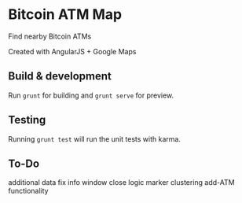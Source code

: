 # Bitcoin ATM Map

Find nearby Bitcoin ATMs

Created with AngularJS + Google Maps

## Build & development

Run `grunt` for building and `grunt serve` for preview.

## Testing

Running `grunt test` will run the unit tests with karma.


## To-Do

additional data
fix info window close logic
marker clustering
add-ATM functionality


